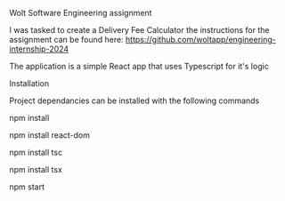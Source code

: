 Wolt Software Engineering assignment

I was tasked to create a Delivery Fee Calculator the instructions for the assignment
can be found here:
https://github.com/woltapp/engineering-internship-2024

The application is a simple React app that uses Typescript for it's logic

Installation 

Project dependancies can be installed with the following commands

npm install

npm install react-dom

npm install tsc

npm install tsx

npm start
